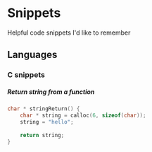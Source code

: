 # Snippets
Helpful code snippets I'd like to remember

## Languages
### C snippets

##### Return string from a function
```c
char * stringReturn() {
    char * string = calloc(6, sizeof(char));
    string = "hello";
    
    return string;
}
```

